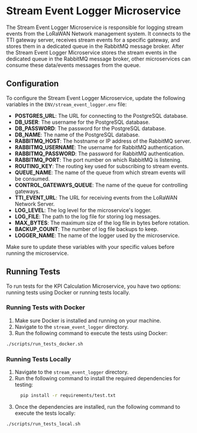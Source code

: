 # Stream Event Logger Microservice

The Stream Event Logger Microservice is responsible for logging stream events from 
the LoRaWAN Network management system. It connects to the TTI gateway server, receives
stream events for a specific gateway, and stores them in a dedicated queue in the RabbitMQ 
message broker. After the Stream Event Logger Microservice stores the stream events in the 
dedicated queue in the RabbitMQ message broker, other microservices can consume these data/events 
messages from the queue.


## Configuration

To configure the Stream Event Logger Microservice, update the following variables in the `ENV/stream_event_logger.env` file:

- **POSTGRES_URL**: The URL for connecting to the PostgreSQL database.
- **DB_USER**: The username for the PostgreSQL database.
- **DB_PASSWORD**: The password for the PostgreSQL database.
- **DB_NAME**: The name of the PostgreSQL database.
- **RABBITMQ_HOST**: The hostname or IP address of the RabbitMQ server.
- **RABBITMQ_USERNAME**: The username for RabbitMQ authentication.
- **RABBITMQ_PASSWORD**: The password for RabbitMQ authentication.
- **RABBITMQ_PORT**: The port number on which RabbitMQ is listening.
- **ROUTING_KEY**: The routing key used for subscribing to stream events.
- **QUEUE_NAME**: The name of the queue from which stream events will be consumed.
- **CONTROL_GATEWAYS_QUEUE**: The name of the queue for controlling gateways.
- **TTI_EVENT_URL**: The URL for receiving events from the LoRaWAN Network Server.
- **LOG_LEVEL**: The log level for the microservice's logger.
- **LOG_FILE**: The path to the log file for storing log messages.
- **MAX_BYTES**: The maximum size of the log file in bytes before rotation.
- **BACKUP_COUNT**: The number of log file backups to keep.
- **LOGGER_NAME**: The name of the logger used by the microservice.

Make sure to update these variables with your specific values before running the microservice.


## Running Tests

To run tests for the KPI Calculation Microservice, you have two options: 
running tests using Docker or running tests locally.

### Running Tests with Docker

1. Make sure Docker is installed and running on your machine.
2. Navigate to the `stream_event_logger` directory.
3. Run the following command to execute the tests using Docker:

```bash
./scripts/run_tests_docker.sh
```


### Running Tests Locally

1. Navigate to the `stream_event_logger` directory.
2. Run the following command to install the required dependencies for testing:
    ```bash
      pip install -r requirements/test.txt
    ```
3. Once the dependencies are installed, run the following command to execute the tests locally:

```bash
./scripts/run_tests_local.sh
```
 
